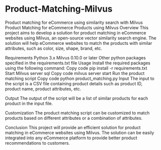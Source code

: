 # Product-Matching-Milvus
Product matching for eCommerce using similarity search with Milvus
Product Matching for eCommerce Products using Milvus
Overview
This project aims to develop a solution for product matching in eCommerce websites using Milvus, an open-source vector similarity search engine. The solution will help eCommerce websites to match the products with similar attributes, such as color, size, shape, brand, etc.

Requirements
Python 3.x
Milvus 0.10.0 or later
Other python packages specified in the requirements.txt file
Usage
Install the required packages using the following command:
Copy code
pip install -r requirements.txt
Start Milvus server
sql
Copy code
milvus server start
Run the product matching script
Copy code
python product_matching.py
Input
The input to the script is a CSV file containing product details such as product ID, product name, product attributes, etc.

Output
The output of the script will be a list of similar products for each product in the input file.

Customization
The product matching script can be customized to match products based on different attributes or a combination of attributes.

Conclusion
This project will provide an efficient solution for product matching in eCommerce websites using Milvus. The solution can be easily integrated into any eCommerce platform to provide better product recommendations to customers.
